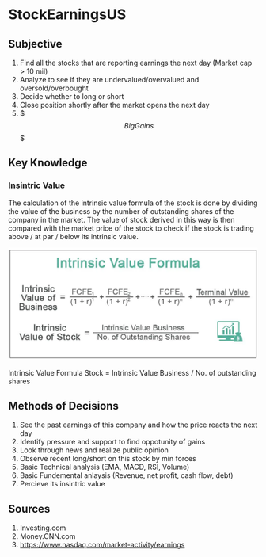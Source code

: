 # StockEarningsUS

## Subjective
1. Find all the stocks that are reporting earnings the next day (Market cap > 10 mil)
2. Analyze to see if they are undervalued/overvalued and oversold/overbought
3. Decide whether to long or short
4. Close position shortly after the market opens the next day
5. $$$ Big Gains $$$

## Key Knowledge
### Insintric Value
The calculation of the intrinsic value formula of the stock is done by dividing the value of the business by the number of outstanding shares of the company
in the market. The value of stock derived in this way is then compared with the market price
of the stock to check if the stock is trading above / at par / below its intrinsic value.

![GitHub Logo](/images/Intrinsic-Value-Formula.jpg.jfif)

Intrinsic Value Formula Stock  = Intrinsic Value Business / No. of outstanding shares

## Methods of Decisions
1. See the past earnings of this company and how the price reacts the next day
2. Identify pressure and support to find oppotunity of gains
3. Look through news and realize public opinion
4. Observe recent long/short on this stock by min forces
5. Basic Technical analysis (EMA, MACD, RSI, Volume)
6. Basic Fundemental anlaysis (Revenue, net profit, cash flow, debt)
7. Percieve its insintric value

## Sources
1. Investing.com
2. Money.CNN.com
3. https://www.nasdaq.com/market-activity/earnings
